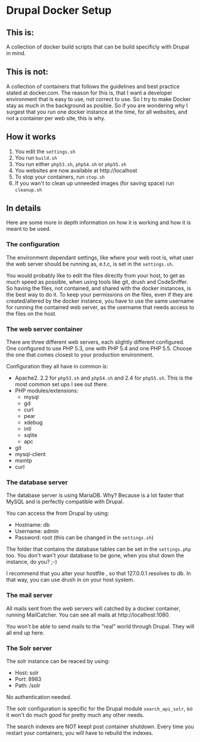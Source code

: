 # Drupal Docker Setup

## This is:
A collection of docker build scripts that can be build specificly with Drupal in mind.

## This is not:
A collection of containers that follows the guidelines and best practice stated at docker.com. The reason for this is, that I want a developer environment that is easy to use, not correct to use. So I try to make Docker stay as much in the background as posible. So if you are wondering why I surgest that you run one docker instance at the time, for all websites, and not a container per web site, this is why.

## How it works

 1. You edit the ```settings.sh```
 1. You run ```build.sh```
 1. You run either ```php53.sh```, ```php54.sh``` or ```php55.sh```
 1. You websites are now available at http://localhost
 1. To stop your containers, run ```stop.sh```
 1. If you wan't to clean up unneeded images (for saving space) run ```cleanup.sh```

## In details

Here are some more in depth information on how it is working and how it is meant to be used.

### The configuration

The environment dependant settings, like where your web root is, what user the web server should be running as, e.t.c, is set in the ```settings.sh```.

You would probably like to edit the files directly from your host, to get as much speed as possible, when using tools like git, drush and CodeSniffer. So having the files, not contained, and shared with the docker instances, is the best way to do it. To keep your permissions on the files, even if they are created/altered by the docker instance, you have to use the same username for running the contained web server, as the username that needs access to the files on the host.

### The web server container

There are three different web servers, each slightly different configured. One configured to use PHP 5.3, one with PHP 5.4 and one PHP 5.5. Choose the one that comes closest to your production environment.

Configuration they all have in common is:

- Apache2. 2.2 for ```php53.sh``` and ```php54.sh``` and 2.4 for ```php55.sh```. This is the most common set ups I see    out there.
- PHP modules/extensions:
  - mysql
  - gd
  - curl
  - pear
  - xdebug
  - intl
  - sqlite
  - apc
- git
- mysql-client
- msmtp
- curl

### The database server

The database server is using MariaDB. Why? Because is a lot faster that MySQL and is perfectly compatible with Drupal.

You can access the from Drupal by using:

- Hostname: db
- Username: admin
- Password: root (this can be changed in the ```settings.sh```)

The folder that contains the database tables can be set in the ```settings.php``` too. You don't wan't your database to be gone, when you shut down the instance, do you? ;-)

I recommend that you alter your hostfile , so that 127.0.0.1 resolves to db. In that way, you can use drush in on your host system.

### The mail server

All mails sent from the web servers will catched by a docker container, running MailCatcher. You can see all mails at http://localhost:1080.

You won't be able to send mails to the "real" world through Drupal. They will all end up here.

### The Solr server

The solr instance can be reaced by using:

- Host: solr
- Port: 8983
- Path: /solr

No authentication needed.

The solr configuration is specific for the Drupal module ```search_api_solr```, so it won't do much good for pretty much any other needs.

The search indexes are NOT keept post container shutdown. Every time you restart your containers, you will have to rebuild the indexes.
